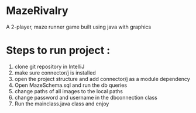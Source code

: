 # MazeRivalry
A 2-player, maze runner game built using java with graphics
# Steps to run project :

1. clone git repository in IntelliJ
2. make sure connector/j is installed
3. open the project structure and add connector/j as a module dependency
4. Open MazeSchema.sql and run the db queries 
5. change paths of all images to the local paths
6. change password and username in the dbconnection class
7. Run the mainclass.java class and enjoy

